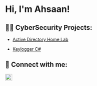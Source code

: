 <h1>Hi, I'm Ahsaan! <br/></h1>
<h2>👨‍💻 CyberSecurity Projects:</h2>

  - [Active Directory Home Lab]()[
](https://github.com/AhsaanPatterson/ActiveDirectoryLab)

- [Keylogger C#]()[
](https://github.com/AhsaanPatterson/KeyloggerCsharp)

<h2> 🤳 Connect with me:</h2>


[<img align="left" alt="AhsaanPatterson | LinkedIn" width="22px" src="https://cdn.jsdelivr.net/npm/simple-icons@v3/icons/linkedin.svg" />][linkedin]



[linkedin]: (https://www.linkedin.com/in/ahsaan-patterson-1278a1158/)

<!--

Here are some ideas to get you started:

- 🔭 I’m currently working on ...
- 🌱 I’m currently learning ...
- 👯 I’m looking to collaborate on ...
- 🤔 I’m looking for help with ...
- 💬 Ask me about ...
- 📫 How to reach me: ...
- 😄 Pronouns: ...
- ⚡ Fun fact: ...
-->
